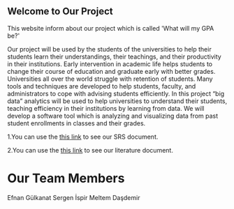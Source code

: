 ## Welcome to Our Project

This website inform about our project which is called 'What will my GPA be?'

Our project will be used by the students of the universities to help their students learn their understandings, their teachings, and their productivity in their institutions. Early intervention in academic life helps students to change their course of education and graduate early with better grades. Universities all over the world struggle with retention of students. Many tools and techniques are developed to help students, faculty, and administrators to cope with advising students efficiently. In this project “big data” analytics will be used to help universities to understand their students, teaching efficiency in their institutions by learning from data. We will develop a software tool which is analyzing and visualizing data from past student enrollments in classes and their grades.

1.You can use the [this link](https://github.com/CankayaUniversity/ceng-407-408-project-what-will-my-gpa-be/wiki) to see our SRS document.

2.You can use the [this link](https://github.com/CankayaUniversity/ceng-407-408-project-what-will-my-gpa-be/wiki) to see our literature document.

# Our Team Members

Efnan Gülkanat 
Sergen İspir
Meltem Daşdemir

